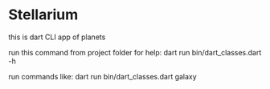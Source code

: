 # Stellarium

this is dart CLI app of planets

run this command from project folder for help: dart run bin/dart_classes.dart -h

run commands like: dart run bin/dart_classes.dart galaxy